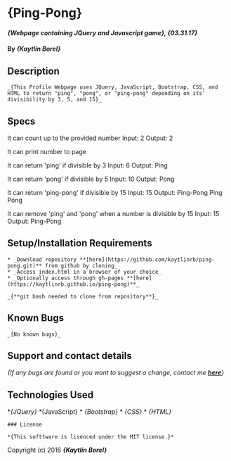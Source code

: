 # {Ping-Pong}

#### _{Webpage containing JQuery and Javascript game}, {03.31.17}_

#### By _{Kaytlin Borel}_

## Description

	_{This Profile Webpage uses JQuery, JavaScript, Bootstrap, CSS, and HTML to return "ping", "pong", or "ping-pong" depending on its' divisibility by 3, 5, and 15}_

## Specs

It can count up to the provided number
Input:  2   Output:   2

It can print number to page

It can return 'ping' if divisible by 3
Input:  6   Output:   Ping

It can return 'pong' if divisible by 5
Input:  10  Output:   Pong

It can return 'ping-pong' if divisible by 15
Input:  15  Output:   Ping-Pong Ping Pong

It can remove 'ping' and 'pong' when a number is divisible by 15
Input:  15  Output:   Ping-Pong



## Setup/Installation Requirements

	* _Download repository **[here](https://github.com/kaytlinrb/ping-pong.git)** from github by cloning_
	* _Access index.html in a browser of your choice_
	* _Optionally access through gh-pages **[here](https://kaytlinrb.github.io/ping-pong)**_

	_{**git bash needed to clone from repository**}_
## Known Bugs

	_{No known bugs}_

## Support and contact details

_{If any bugs are found or you want to suggest a change, contact me **[here](mailto:kaytlinrb@gmail.com)**}_

## Technologies Used

  *_{JQuery}
  *_{JavaScript}
	* _{Bootstrap}_
	* _{CSS}_
	* _{HTML}_

	### License

	*{This softtware is lisenced under the MIT license.}*

Copyright (c) 2016 **_{Kaytlin Borel}_**
